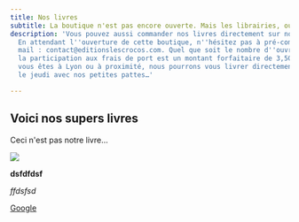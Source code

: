 ```yaml
---
title: Nos livres
subtitle: La boutique n'est pas encore ouverte. Mais les librairies, oui !
description: 'Vous pouvez aussi commander nos livres directement sur notre site Internet.
  En attendant l''ouverture de cette boutique, n''hésitez pas à pré-commander par
  mail : contact@editionslescrocos.com. Quel que soit le nombre d''ouvrages commandés,
  la participation aux frais de port est un montant forfaitaire de 3,50 euros. Si
  vous êtes à Lyon ou à proximité, nous pourrons vous livrer directement et gratuitement
  le jeudi avec nos petites pattes…'

---
```

## Voici nos supers livres

Ceci n'est pas notre livre…

![](/images/bdtest.jpg)

**dsfdfdsf**

_ffdsfsd_

[Google ](Https://google.fr "Lien vers google")